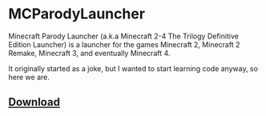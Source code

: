 # MCParodyLauncher

Minecraft Parody Launcher (a.k.a Minecraft 2-4 The Trilogy Definitive Edition Launcher) is a launcher for the games Minecraft 2, Minecraft 2 Remake, Minecraft 3, and eventually Minecraft 4.

It originally started as a joke, but I wanted to start learning code anyway, so here we are.

## [Download](https://killoofficial.wixsite.com/decentgames/launcher)
